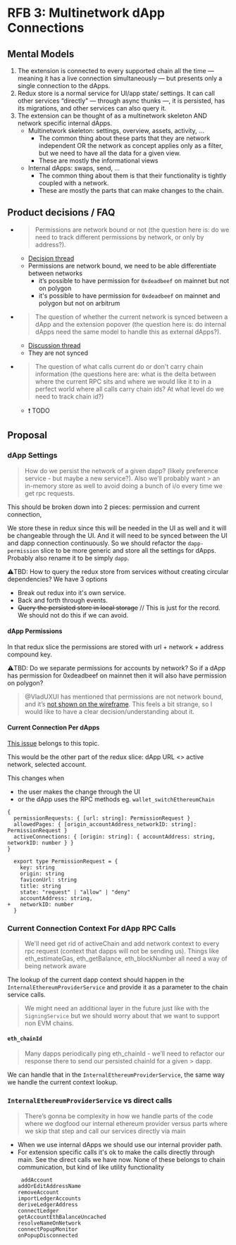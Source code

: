 # RFB 3: Multinetwork dApp Connections

## Mental Models

1. The extension is connected to every supported chain all the time — meaning it has a live connection simultaneously — but presents only a single connection to the dApps.
2. Redux store is a normal service for UI/app state/ settings. It can call other services “directly" — through async thunks —, it is persisted, has its migrations, and other services can also query it.
3. The extension can be thought of as a multinetwork skeleton AND network specific internal dApps.
   - Multinetwork skeleton: settings, overview, assets, activity, ...
     - The common thing about these parts that they are network independent OR the network as concept applies only as a filter, but we need to have all the data for a given view.
     - These are mostly the informational views
   - Internal dApps: swaps, send, ...
     - The common thing about them is that their functionality is tightly coupled with a network.
     - These are mostly the parts that can make changes to the chain.

## Product decisions / FAQ

- > Permissions are network bound or not (the question here is: do we need to track different permissions by network, or only by address?).
  - [Decision thread](https://www.flowdock.com/app/cardforcoin/tally-product-design/threads/GKW_YsOIDVoqoo9LV4fx5RIwHDh)
  - Permissions are network bound, we need to be able differentiate between networks
    - it’s possible to have permission for `0xdeadbeef` on mainnet but not on polygon
    - it's possible to have permission for `0xdeadbeef` on mainnet and polygon but not on arbitrum
- > The question of whether the current network is synced between a dApp and the extension popover (the question here is: do internal dApps need the same model to handle this as external dApps?).
  - [Discussion thread](https://www.flowdock.com/app/cardforcoin/tally-product-design/threads/8Y_PUeEyibY-z698qCsnDp77wGa)
  - They are not synced
- > The question of what calls current do or don't carry chain information (the questions here are: what is the delta between where the current RPC sits and where we would like it to in a perfect world where all calls carry chain ids? At what level do we need to track chain id?)
  - ❗️ TODO

## Proposal

### dApp Settings

> How do we persist the network of a given dapp? (likely preference service - but maybe a new service?). Also we’ll probably want > an in-memory store as well to avoid doing a bunch of i/o every time we get rpc requests.

This should be broken down into 2 pieces: permission and current connection,

We store these in redux since this will be needed in the UI as well and it will be changeable through the UI. And it will need to be synced between the UI and dapp connection continuously.
So we should refactor the `dapp-permission` slice to be more generic and store all the settings for dApps. Probably also rename it to be simply `dapp`.

⚠️TBD: How to query the redux store from services without creating circular dependencies? We have 3 options

- Break out redux into it's own service.
- Back and forth through events.
- ~~Query the persisted store in local storage~~ // This is just for the record. We should not do this if we can avoid.

#### dApp Permissions

In that redux slice the permissions are stored with url + network + address compound key.

⚠️TBD: Do we separate permissions for accounts by network? So if a dApp has permission for 0xdeadbeef on mainnet then it will also have permission on polygon?

> @VladUXUI has mentioned that permissions are not network bound, and it’s [not shown on the wireframe](https://www.figma.com/file/u4TLZucujEeVkdgwaQ9D7y/On-dApp-Connections-and-Multiple-Networks?node-id=121%3A2996).
> This feels a bit strange, so I would like to have a clear decision/understanding about it.

#### Current Connection Per dApps

[This issue](https://github.com/tallycash/extension/issues/1532#issuecomment-1139410588) belongs to this topic.

This would be the other part of the redux slice: dApp URL <> active network, selected account.

This changes when

- the user makes the change through the UI
- or the dApp uses the RPC methods eg. `wallet_switchEthereumChain`

```
{
  permissionRequests: { [url: string]: PermissionRequest }
  allowedPages: { [origin_accountAddress_networkID: string]: PermissionRequest }
  activeConnections: { [origin: string]: { accountAddress: string, networkID: number } }
}
```

```
  export type PermissionRequest = {
    key: string
    origin: string
    faviconUrl: string
    title: string
    state: "request" | "allow" | "deny"
    accountAddress: string,
+   networkID: number
  }
```

### Current Connection Context For dApp RPC Calls

> We'll need get rid of activeChain and add network context to every rpc request (context that dapps will not be sending us). Things like eth_estimateGas, eth_getBalance, eth_blockNumber all need a way of being network aware

The lookup of the current dapp context should happen in the `InternalEthereumProviderService` and provide it as a parameter to the chain service calls.

> We might need an additional layer in the future just like with the `SigningService` but we should worry about that we want to support non EVM chains.

#### `eth_chainId`

> Many dapps periodically ping eth_chainId - we’ll need to refactor our response there to send our persisted chainId for a given > dapp.

We can handle that in the `InternalEthereumProviderService`, the same way we handle the current context lookup.

### `InternalEthereumProviderService` vs direct calls

> There’s gonna be complexity in how we handle parts of the code where we dogfood our internal ethereum provider versus parts where we skip that step and call our services directly via main

- When we use internal dApps we should use our internal provider path.
- For extension specific calls it's ok to make the calls directly through main. See the direct calls we have now. None of these belongs to chain communication, but kind of like utility functionality
  ```
   addAccount
  addOrEditAddressName
  removeAccount
  importLedgerAccounts
  deriveLedgerAddress
  connectLedger
  getAccountEthBalanceUncached
  resolveNameOnNetwork
  connectPopupMonitor
  onPopupDisconnected
  ```
